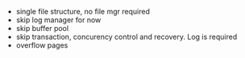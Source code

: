 * single file structure, no file mgr required
* skip log manager for now
* skip buffer pool
* skip transaction, concurency control and recovery. Log is required
* overflow pages